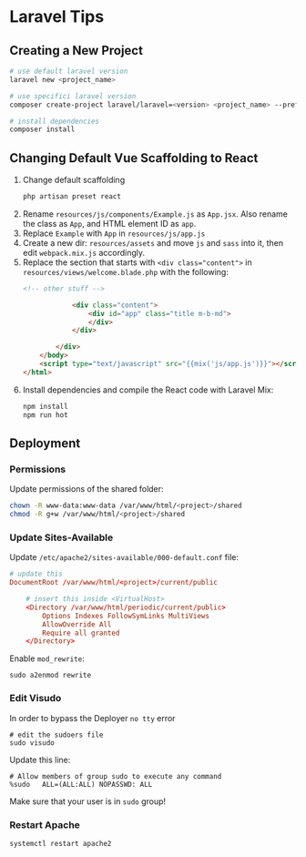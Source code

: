 # Laravel Tips

## Creating a New Project
``` sh
# use default laravel version
laravel new <project_name>

# use specifici laravel version
composer create-project laravel/laravel=<version> <project_name> --prefer-dist

# install dependencies
composer install
```

## Changing Default Vue Scaffolding to React
 1. Change default scaffolding
    ``` sh
    php artisan preset react
    ```
 2. Rename `resources/js/components/Example.js` as `App.jsx`. Also rename the class as `App`, and HTML element ID as `app`.
 3. Replace `Example` with `App` in `resources/js/app.js`
 4. Create a new dir: `resources/assets` and move `js` and `sass` into it, then edit `webpack.mix.js` accordingly.
 5. Replace the section that starts with `<div class="content">` in `resources/views/welcome.blade.php` with the following:
    ``` html
    <!-- other stuff -->

                <div class="content">
                    <div id="app" class="title m-b-md">
                    </div>
                </div>

            </div>
        </body>
        <script type="text/javascript" src="{{mix('js/app.js')}}"></script>
    </html>
    ```
 6. Install dependencies and compile the React code with Laravel Mix:
    ``` sh
    npm install
    npm run hot
    ``` 
    
## Deployment
### Permissions
Update permissions of the shared folder:
``` sh
chown -R www-data:www-data /var/www/html/<project>/shared
chmod -R g+w /var/www/html/<project>/shared
```

### Update Sites-Available
Update `/etc/apache2/sites-available/000-default.conf` file:
``` conf
# update this
DocumentRoot /var/www/html/<project>/current/public

    # insert this inside <VirtualHost>
    <Directory /var/www/html/periodic/current/public>
        Options Indexes FollowSymLinks MultiViews
        AllowOverride All
        Require all granted
    </Directory>
```

Enable `mod_rewrite`:
```
sudo a2enmod rewrite
```

### Edit Visudo
In order to bypass the Deployer `no tty` error
```
# edit the sudoers file
sudo visudo
```

Update this line:
```
# Allow members of group sudo to execute any command
%sudo   ALL=(ALL:ALL) NOPASSWD: ALL
```

Make sure that your user is in `sudo` group!

### Restart Apache
```
systemctl restart apache2
```
